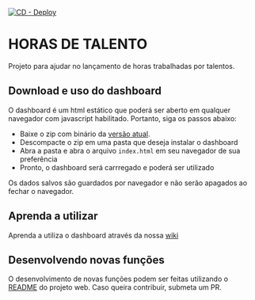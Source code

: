 [![CD - Deploy](https://github.com/alexferreiradev/gerenciador_horas_trabalho/actions/workflows/deploy-workflow.yml/badge.svg)](https://github.com/alexferreiradev/gerenciador_horas_trabalho/actions/workflows/deploy-workflow.yml)

# HORAS DE TALENTO
Projeto para ajudar no lançamento de horas trabalhadas por talentos.

## Download e uso do dashboard
O dashboard é um html estático que poderá ser aberto em qualquer navegador com javascript habilitado. Portanto, siga os passos abaixo:
* Baixe o zip com binário da [versão atual](https://github.com/alexferreiradev/gerenciador_horas_trabalho/releases/latest).
* Descompacte o zip em uma pasta que deseja instalar o dashboard
* Abra a pasta  e abra o arquivo `index.html` em seu navegador de sua preferência
* Pronto, o dashboard será carrregado e poderá ser utilizado

Os dados salvos são guardados por navegador e não serão apagados ao fechar o navegador.

## Aprenda a utilizar

Aprenda a utiliza o dashboard através da nossa [wiki](https://github.com/alexferreiradev/gerenciador_horas_trabalho/wiki)

## Desenvolvendo novas funções
O desenvolvimento de novas funções podem ser feitas utilizando o [README](./frontend-web/README.md) do projeto web. Caso queira contribuir, submeta um PR.

